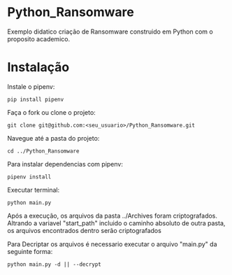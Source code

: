 # Python_Ransomware
Exemplo didatico criação de Ransomware construido em Python com o proposito academico.

# Instalação

Instale o pipenv:

```
pip install pipenv
```

Faça o fork ou clone o projeto:
```
git clone git@github.com:<seu_usuario>/Python_Ransomware.git
```

Navegue até a pasta do projeto:
```
cd ../Python_Ransomware
```

Para instalar dependencias com pipenv:
```
pipenv install
```

Executar terminal:
```
python main.py
```
Após a execução, os arquivos da pasta ../Archives foram criptografados.
Altrando a variavel "start_path" incluido o caminho absoluto de outra pasta, 
os arquivos encontrados dentro serão criptografados

Para Decriptar os arquivos é necessario executar o arquivo "main.py" da seguinte forma:
```
python main.py -d || --decrypt
```